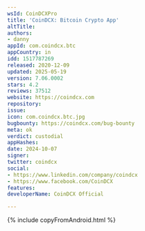 ```yaml
---
wsId: CoinDCXPro
title: 'CoinDCX: Bitcoin Crypto App'
altTitle: 
authors:
- danny
appId: com.coindcx.btc
appCountry: in
idd: 1517787269
released: 2020-12-09
updated: 2025-05-19
version: 7.06.0002
stars: 4.2
reviews: 37512
website: https://coindcx.com
repository: 
issue: 
icon: com.coindcx.btc.jpg
bugbounty: https://coindcx.com/bug-bounty
meta: ok
verdict: custodial
appHashes: 
date: 2024-10-07
signer: 
twitter: coindcx
social:
- https://www.linkedin.com/company/coindcx
- https://www.facebook.com/CoinDCX
features: 
developerName: CoinDCX Official

---
```


{% include copyFromAndroid.html %}
